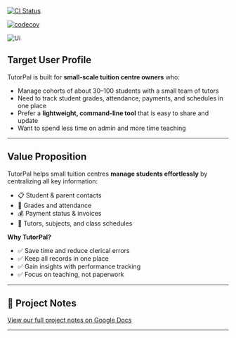 [![CI Status](https://github.com/se-edu/addressbook-level3/workflows/Java%20CI/badge.svg)](https://github.com/se-edu/addressbook-level3/actions)

[![codecov](https://codecov.io/gh/AY2526S1-2103T-F11-2/tp/branch/master/graph/badge.svg?token=N9YX6POCEB)](https://codecov.io/gh/AY2526S1-2103T-F11-2/tp)

![Ui](docs/images/Ui.png)

## Target User Profile
TutorPal is built for **small-scale tuition centre owners** who:
- Manage cohorts of about 30–100 students with a small team of tutors
- Need to track student grades, attendance, payments, and schedules in one place
- Prefer a **lightweight, command-line tool** that is easy to share and update
- Want to spend less time on admin and more time teaching

---

## Value Proposition
TutorPal helps small tuition centres **manage students effortlessly** by centralizing all key information:
- 📋 Student & parent contacts
- 📝 Grades and attendance
- 💰 Payment status & invoices
- 📅 Tutors, subjects, and class schedules

**Why TutorPal?**
- ✅ Save time and reduce clerical errors
- ✅ Keep all records in one place
- ✅ Gain insights with performance tracking
- ✅ Focus on teaching, not paperwork

---

## 📝 Project Notes
[View our full project notes on Google Docs](https://docs.google.com/document/d/1Yai75uM13d_Gf1CjlbSTJHIwRAQShjK9w2eqwWM_Sts/edit?usp=sharing)

---